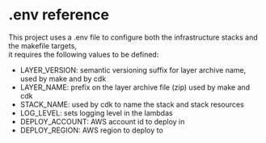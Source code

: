 # .env reference
This project uses a .env file to configure both the infrastructure stacks and the makefile targets,  
it requires the following values to be defined:

- LAYER_VERSION: semantic versioning suffix for layer archive name, used by make and by cdk
- LAYER_NAME: prefix on the layer archive file (zip) used by make and cdk
- STACK_NAME: used by cdk to name the stack and stack resources
- LOG_LEVEL: sets logging level in the lambdas
- DEPLOY_ACCOUNT: AWS account id to deploy in
- DEPLOY_REGION: AWS region to deploy to
